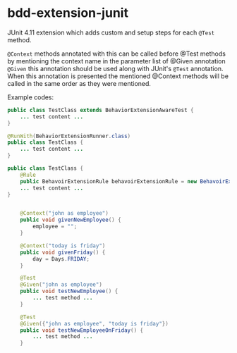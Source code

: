 bdd-extension-junit
===================

JUnit 4.11 extension which adds custom and setup steps for each ```@Test``` method.


```@Context```  methods annotated with this can be called before @Test methods by mentioning the context name in the parameter list of @Given annotation
```@Given``` this annotation should be used along with JUnit's ```@Test``` annotation. When this annotation is presented the mentioned @Context methods will be called in the same order as they were mentioned.


Example codes:
```java
public class TestClass extends BehaviorExtensionAwareTest {
    ... test content ...
}
```
```java
@RunWith(BehaviorExtensionRunner.class)
public class TestClass {
    ... test content ...
}
```
```java
public class TestClass {
    @Rule
    public BehavoirExtensionRule behavoirExtensionRule = new BehavoirExtensionRule();
    ... test content ...
}
```

```java

    @Context("john as employee")
    public void givenNewEmployee() {
        employee = "";
    }

    @Context("today is friday")
    public void givenFriday() {
        day = Days.FRIDAY;
    }

    @Test
    @Given("john as employee")
    public void testNewEmployee() {
        ... test method ...
    }

    @Test
    @Given({"john as employee", "today is friday"})
    public void testNewEmployeeOnFriday() {
        ... test method ...
    }
```
